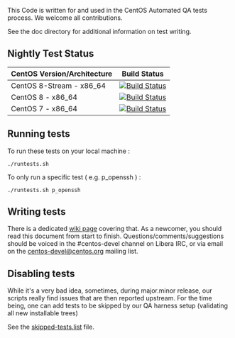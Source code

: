 This Code is written for and used in the CentOS Automated QA tests process. We welcome all contributions.

See the doc directory for additional information on test writing.

## Nightly Test Status

| CentOS Version/Architecture | Build Status |
| --------------------------- | ------------ |
| CentOS 8-Stream - x86_64           | [![Build Status](https://ci.centos.org/buildStatus/icon?job=CentOS-Core-QA-t_functional-c8-stream-64)](https://ci.centos.org/job/CentOS-Core-QA-t_functional-c8-stream-64/) |
| CentOS 8 - x86_64           | [![Build Status](https://ci.centos.org/buildStatus/icon?job=CentOS-Core-QA-t_functional-c8-64)](https://ci.centos.org/job/CentOS-Core-QA-t_functional-c8-64/) |
| CentOS 7 - x86_64           | [![Build Status](https://ci.centos.org/buildStatus/icon?job=CentOS-Core-QA-t_functional-c7-64)](https://ci.centos.org/job/CentOS-Core-QA-t_functional-c7-64/) |

## Running tests

To run these tests on your local machine :
```
./runtests.sh
```

To only run a specific test ( e.g. p_openssh ) : 
```
./runtests.sh p_openssh
```
## Writing tests

There is a dedicated [wiki page](http://wiki.centos.org/QaWiki/AutomatedTests/WritingTests/t_functional) covering that. As a newcomer, you should read this document from start to finish. 
Questions/comments/suggestions should be voiced in the #centos-devel channel on Libera IRC, or via email on the centos-devel@centos.org mailing list.

## Disabling tests

While it's a very bad idea, sometimes, during major.minor release, our scripts really find issues that are then reported upstream.
For the time being, one can add tests to be skipped by our QA harness setup (validating all new installable trees)

See the [skipped-tests.list](skipped-tests.list) file.
